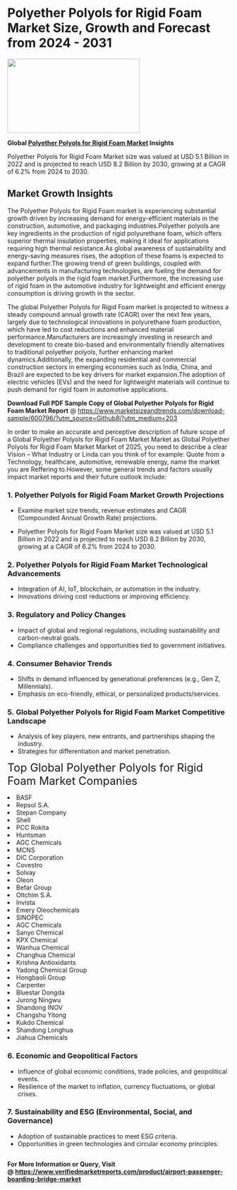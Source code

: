 <H1>Polyether Polyols for Rigid Foam Market Size, Growth and Forecast from 2024 - 2031</H1><img class="aligncenter size-medium wp-image-584254" src="https://thirdeyenews.in/wp-content/uploads/2024/09/Global-Market-Research-300x168.jpeg" alt="" width="300" height="168" /><p><strong>Global&nbsp;<a href="https://www.marketsizeandtrends.com/download-sample/600796/?utm_source=Github8j?utm_medium=203">Polyether Polyols for Rigid Foam Market</a> Insights</strong></p><p>Polyether Polyols for Rigid Foam Market size was valued at USD 5.1 Billion in 2022 and is projected to reach USD 8.2 Billion by 2030, growing at a CAGR of 6.2% from 2024 to 2030.</p><p><h2>Market Growth Insights</h2> <p>The Polyether Polyols for Rigid Foam market is experiencing substantial growth driven by increasing demand for energy-efficient materials in the construction, automotive, and packaging industries.Polyether polyols are key ingredients in the production of rigid polyurethane foam, which offers superior thermal insulation properties, making it ideal for applications requiring high thermal resistance.As global awareness of sustainability and energy-saving measures rises, the adoption of these foams is expected to expand further.The growing trend of green buildings, coupled with advancements in manufacturing technologies, are fueling the demand for polyether polyols in the rigid foam market.Furthermore, the increasing use of rigid foam in the automotive industry for lightweight and efficient energy consumption is driving growth in the sector.</p> <p>The global Polyether Polyols for Rigid Foam market is projected to witness a steady compound annual growth rate (CAGR) over the next few years, largely due to technological innovations in polyurethane foam production, which have led to cost reductions and enhanced material performance.Manufacturers are increasingly investing in research and development to create bio-based and environmentally friendly alternatives to traditional polyether polyols, further enhancing market dynamics.Additionally, the expanding residential and commercial construction sectors in emerging economies such as India, China, and Brazil are expected to be key drivers for market expansion.The adoption of electric vehicles (EVs) and the need for lightweight materials will continue to push demand for rigid foam in automotive applications.<p><span class=""><strong>Download Full PDF Sample Copy of Global Polyether Polyols for Rigid Foam Market Report</strong> @ <a href="https://www.marketsizeandtrends.com/download-sample/600796/?utm_source=Github8j?utm_medium=203" target="_blank">https://www.marketsizeandtrends.com/download-sample/600796/?utm_source=Github8j?utm_medium=203</a></span></p><p>In order to make an accurate and perceptive description of future scope of a Global&nbsp;Polyether Polyols for Rigid Foam Market Market as Global&nbsp;Polyether Polyols for Rigid Foam Market Market of 2025, you need to describe a clear Vision &ndash; What Industry or Linda can you think of for example: Quote from a Technology, healthcare, automotive, renewable energy, name the market you are Reffering to.However, some general trends and factors usually impact market reports and their future outlook include:</p><h3>1.&nbsp;<strong>Polyether Polyols for Rigid Foam Market Growth Projections</strong></h3><ul><li>Examine market size trends, revenue estimates and CAGR (Compounded Annual Growth Rate) projections.</li><li><p>Polyether Polyols for Rigid Foam Market size was valued at USD 5.1 Billion in 2022 and is projected to reach USD 8.2 Billion by 2030, growing at a CAGR of 6.2% from 2024 to 2030.</p></li></ul><h3>2.&nbsp;<strong>Polyether Polyols for Rigid Foam Market Technological Advancements</strong></h3><ul><li>Integration of AI, IoT, blockchain, or automation in the industry.</li><li>Innovations driving cost reductions or improving efficiency.</li></ul><h3>3.&nbsp;<strong>Regulatory and Policy Changes</strong></h3><ul><li>Impact of global and regional regulations, including sustainability and carbon-neutral goals.</li><li>Compliance challenges and opportunities tied to government initiatives.</li></ul><h3>4.&nbsp;<strong>Consumer Behavior Trends</strong></h3><ul><li>Shifts in demand influenced by generational preferences (e.g., Gen Z, Millennials).</li><li>Emphasis on eco-friendly, ethical, or personalized products/services.</li></ul><h3>5.&nbsp;<strong>Global Polyether Polyols for Rigid Foam Market Competitive Landscape</strong></h3><ul><li>Analysis of key players, new entrants, and partnerships shaping the industry.</li><li>Strategies for differentiation and market penetration.</li></ul><p data-pm-slice="1 1 []"><span style="color: inherit; font-family: inherit; font-size: 25px;">Top Global Polyether Polyols for Rigid Foam Market Companies</span></p><div class="" data-test-id=""><p><li>BASF</li><li> Repsol S.A.</li><li> Stepan Company</li><li> Shell</li><li> PCC Rokita</li><li> Huntsman</li><li> AGC Chemicals</li><li> MCNS</li><li> DIC Corporation</li><li> Covestro</li><li> Solvay</li><li> Oleon</li><li> Befar Group</li><li> Oltchim S.A.</li><li> Invista</li><li> Emery Oleochemicals</li><li> SINOPEC</li><li> AGC Chemicals</li><li> Sanyo Chemical</li><li> KPX Chemical</li><li> Wanhua Chemical</li><li> Changhua Chemical</li><li> Krishna Antioxidants</li><li> Yadong Chemical Group</li><li> Hongbaoli Group</li><li> Carpenter</li><li> Bluestar Dongda</li><li> Jurong Ningwu</li><li> Shandong INOV</li><li> Changshu Yitong</li><li> Kukdo Chemical</li><li> Shandong Longhua</li><li> Jiahua Chemicals</li></p></div><h3>6.&nbsp;<strong>Economic and Geopolitical Factors</strong></h3><ul><li>Influence of global economic conditions, trade policies, and geopolitical events.</li><li>Resilience of the market to inflation, currency fluctuations, or global crises.</li></ul><h3>7.&nbsp;<strong>Sustainability and ESG (Environmental, Social, and Governance)</strong></h3><ul><li>Adoption of sustainable practices to meet ESG criteria.</li><li>Opportunities in green technologies and circular economy principles.</li></ul><h2><strong style="font-size: 14px;">For More Information or Query, Visit @&nbsp;</strong><a style="background-color: #ffffff; font-size: 14px;" href="https://www.marketsizeandtrends.com/report/polyether-polyols-for-rigid-foam-market/" target="_blank">https://www.verifiedmarketreports.com/product/airport-passenger-boarding-bridge-market</a></h2>